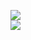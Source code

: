 [![](https://img.shields.io/badge/Made%20With-Github%20Spray-lightgrey.svg?style=for-the-badge&logo=github)](https://github.com/Annihil/github-spray#17733)  
[![](https://i.imgur.com/2DrTn0Z.gif)](https://github.com/Annihil/github-spray)